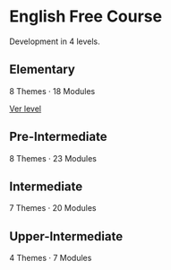 # English Free Course
Development in 4 levels.
## Elementary 
8 Themes · 18 Modules

[Ver level](https://github.com/jenneracostadiaz/course-english/tree/main/Elementary)

## Pre-Intermediate
8 Themes · 23 Modules
## Intermediate
7 Themes · 20 Modules
## Upper-Intermediate
4 Themes · 7 Modules